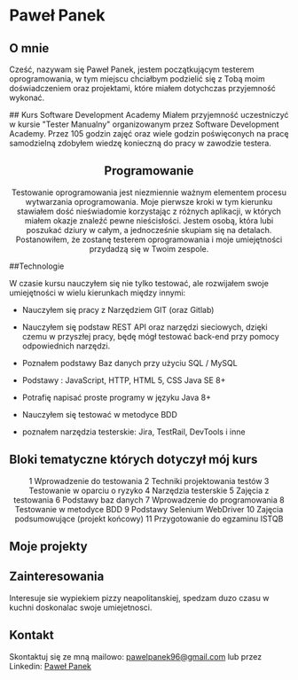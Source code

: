 # Paweł Panek 

## O mnie
Cześć, nazywam się Paweł Panek, jestem początkującym testerem oprogramowania, w tym miejscu chciałbym podzielić się z Tobą moim doświadczeniem oraz projektami, które miałem dotychczas przyjemność wykonać. 
<center>


</center>
## Kurs Software Development Academy
Miałem przyjemność uczestniczyć w kursie "Tester Manualny" organizowanym przez Software Development Academy. Przez 105 godzin zajęć oraz wiele godzin poświęconych na pracę samodzielną zdobyłem wiedzę konieczną do pracy w zawodzie testera.
<center>

## Programowanie
Testowanie oprogramowania jest niezmiennie ważnym elementem procesu wytwarzania oprogramowania. Moje pierwsze kroki w tym kierunku stawiałem dość nieświadomie korzystając
z różnych aplikacji, w których miałem okazje znaleźć pewne nieścisłości. Jestem osobą, która lubi poszukać dziury w całym, a jednocześnie skupiam się na detalach. Postanowiłem, że zostanę testerem oprogramowania i moje umiejętności przydadzą się w Twoim zespole.

</center>



##Technologie 
</center>

W czasie kursu nauczyłem się nie tylko testować, ale rozwijałem swoje umiejętności w wielu kierunkach między innymi:

* Nauczyłem się pracy z Narzędziem GIT (oraz Gitlab)

* Nauczyłem się podstaw REST API oraz narzędzi sieciowych, dzięki czemu w przyszłej pracy, będę mógł testować back-end przy pomocy odpowiednich narzędzi.

* Poznałem podstawy Baz danych przy użyciu SQL /  MySQL

* Podstawy : JavaScript, HTTP, HTML 5, CSS  Java SE 8+

* Potrafię napisać proste programy w języku Java 8+

* Nauczyłem się testować w metodyce BDD

* poznałem narzędzia testerskie: Jira, TestRail, DevTools i inne

## Bloki tematyczne których dotyczył mój kurs  
<center>
1	 Wprowadzenie do testowania
2	 Techniki projektowania testów
3	 Testowanie w oparciu o ryzyko
4	 Narzędzia testerskie
5	 Zajęcia z testowania
6	 Podstawy baz danych
7	 Wprowadzenie do programowania
8	 Testowanie w metodyce BDD
9	 Podstawy Selenium WebDriver
10 Zajęcia podsumowujące (projekt końcowy)
11 Przygotowanie do egzaminu ISTQB
</center>

## Moje projekty


<center>

</center>

## Zainteresowania
Interesuje sie wypiekiem pizzy neapolitanskiej, spedzam duzo czasu w kuchni doskonalac swoje umiejetnosci. 

<center>


</center>

## Kontakt

Skontaktuj się ze mną mailowo: pawelpanek96@gmail.com
lub przez Linkedin: [Paweł Panek](www.linkedin.com/in/paweł-panek-908782251)


